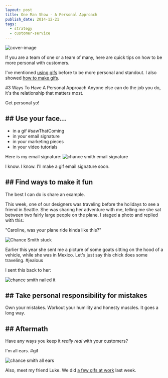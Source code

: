 ```yaml
---
layout: post
title: One Man Show - A Personal Approach
publish_date: 2014-12-21
tags:
  - strategy
  - customer-service
---
```


![cover-image](/content/images/2014/12/chance-smith-stuck.JPG)

If you are a team of one or a team of many, here are quick tips on how to be more personal with customers.

I've mentioned [using gifs](https://blog.chancesmith.org/making-customer-service-and-email-personal/) before to be more personal and standout. I also showed [how to make gifs](https://blog.chancesmith.org/how-to-make-your-own-gifs-tldr/).

#3 Ways To Have A Personal Approach
Anyone else can do the job you do, it's the relationship that matters most.

Get personal yo!

## ## Use your face...

- in a gif #sawThatComing
- in your email signature
- in your marketing pieces
- in your video tutorials

Here is my email signature:
![chance smith email signature](/content/images/2014/12/chance-smith-email-signature.png)

I know. I know. I'll make a gif email signature soon.

## ## Find ways to make it fun

The best I can do is share an example.

This week, one of our designers was traveling before the holidays to see a friend in Seattle. She was sharing her adventure with me, telling me she sat between two fairly large people on the plane. I staged a photo and replied with this:

"Caroline, was your plane ride kinda like this?"

![Chance Smith stuck](/content/images/2014/12/chance-smith-stuck.JPG)

Earlier this year she sent me a picture of some goats sitting on the hood of a vehicle, while she was in Mexico. Let's just say this chick does some traveling. #jealous

I sent this back to her:

![chance smith nailed it](/content/images/2014/12/chance-smith-car-nailed-it.jpg)

## ## Take personal responsibility for mistakes

Own your mistakes. Workout your humility and honesty muscles. It goes a long way.

## ## Aftermath

Have any ways you keep it _really real_ with your customers?

I'm all ears. #gif

![chance smith all ears](https://chancesmith.io/gifs/all-ears-chance-luke.gif)

Also, meet my friend Luke. We did [a few gifs at work](https://blog.chancesmith.org/contextual-gifs-snow-gifs/) last week.
